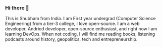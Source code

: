 ### Hi there 👋

This is Shubham from India. I am First year undergrad (Computer Science Engineering) from a tier-3 college, I love open-source. I am a web developer, Andriod developer, open-source enthusiast, and right now I am learning DevOps. When not coding, I will find me reading books, listening podcasts around history, geopolitics, tech and entrepreneurship.
